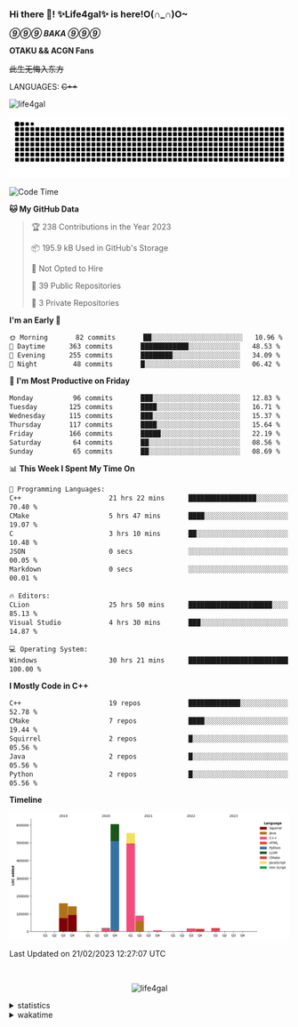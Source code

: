 ### Hi there 👋! ✨Life4gal✨ is here!O(∩_∩)O~

_**⑨⑨⑨ BAKA ⑨⑨⑨**_

**OTAKU && ACGN Fans**

~~此生无悔入东方~~

LANGUAGES: ~~C++~~

<p align="left"> <img src="https://komarev.com/ghpvc/?username=life4gal&label=Profile%20views&color=0e75b6&style=flat" alt="life4gal" /> </p>

![github contribution grid snake animation](https://raw.githubusercontent.com/Life4gal/Life4gal/snake_branch/github-contribution-grid-snake.svg)

<!--START_SECTION:waka-->
![Code Time](http://img.shields.io/badge/Code%20Time-2%2C814%20hrs%2020%20mins-blue)

**🐱 My GitHub Data** 

> 🏆 238 Contributions in the Year 2023
 > 
> 📦 195.9 kB Used in GitHub's Storage 
 > 
> 🚫 Not Opted to Hire
 > 
> 📜 39 Public Repositories 
 > 
> 🔑 3 Private Repositories  
 > 
**I'm an Early 🐤** 

```text
🌞 Morning       82 commits       ██░░░░░░░░░░░░░░░░░░░░░░░   10.96 % 
🌆 Daytime      363 commits       ████████████░░░░░░░░░░░░░   48.53 % 
🌃 Evening      255 commits       ████████░░░░░░░░░░░░░░░░░   34.09 % 
🌙 Night         48 commits       █░░░░░░░░░░░░░░░░░░░░░░░░   06.42 % 

```
📅 **I'm Most Productive on Friday** 

```text
Monday          96 commits       ███░░░░░░░░░░░░░░░░░░░░░░   12.83 % 
Tuesday        125 commits       ████░░░░░░░░░░░░░░░░░░░░░   16.71 % 
Wednesday      115 commits       ███░░░░░░░░░░░░░░░░░░░░░░   15.37 % 
Thursday       117 commits       ████░░░░░░░░░░░░░░░░░░░░░   15.64 % 
Friday         166 commits       █████░░░░░░░░░░░░░░░░░░░░   22.19 % 
Saturday        64 commits       ██░░░░░░░░░░░░░░░░░░░░░░░   08.56 % 
Sunday          65 commits       ██░░░░░░░░░░░░░░░░░░░░░░░   08.69 % 

```


📊 **This Week I Spent My Time On** 

```text
💬 Programming Languages: 
C++                      21 hrs 22 mins      █████████████████░░░░░░░░   70.40 % 
CMake                    5 hrs 47 mins       ████░░░░░░░░░░░░░░░░░░░░░   19.07 % 
C                        3 hrs 10 mins       ██░░░░░░░░░░░░░░░░░░░░░░░   10.48 % 
JSON                     0 secs              ░░░░░░░░░░░░░░░░░░░░░░░░░   00.05 % 
Markdown                 0 secs              ░░░░░░░░░░░░░░░░░░░░░░░░░   00.01 % 

🔥 Editors: 
CLion                    25 hrs 50 mins      █████████████████████░░░░   85.13 % 
Visual Studio            4 hrs 30 mins       ███░░░░░░░░░░░░░░░░░░░░░░   14.87 % 

💻 Operating System: 
Windows                  30 hrs 21 mins      █████████████████████████   100.00 % 

```

**I Mostly Code in C++** 

```text
C++                      19 repos            █████████████░░░░░░░░░░░░   52.78 % 
CMake                    7 repos             ████░░░░░░░░░░░░░░░░░░░░░   19.44 % 
Squirrel                 2 repos             █░░░░░░░░░░░░░░░░░░░░░░░░   05.56 % 
Java                     2 repos             █░░░░░░░░░░░░░░░░░░░░░░░░   05.56 % 
Python                   2 repos             █░░░░░░░░░░░░░░░░░░░░░░░░   05.56 % 

```


**Timeline**

![Chart not found](https://raw.githubusercontent.com/Life4gal/Life4gal/main/charts/bar_graph.png) 


 Last Updated on 21/02/2023 12:27:07 UTC
<!--END_SECTION:waka-->

<img src="https://wakatime.com/share/@Life4gal/86c21846-f841-4004-aed1-e1165eb797d6.svg?sanitize=true" alt=""/>

<p align="center"> <img src="./images/⑨.jpg" alt="life4gal" /> </p>

<details>
	<summary>statistics</summary>
	<img src="https://github-profile-trophy.vercel.app/?username=life4gal" alt=""/>
	<img src="https://github-readme-stats.life4gal.vercel.app/api/top-langs/?username=Life4gal&hide=html&show_icons=true&theme=synthwave&cache_seconds=1800" alt=""/>
	<img src="https://github-readme-stats.life4gal.vercel.app/api?username=Life4gal&show_icons=true&theme=synthwave&cache_seconds=1800" alt=""/>
</details>

<details>
	<summary>wakatime</summary>
	<img src="https://wakatime.com/share/@Life4gal/404666b2-d1ff-4388-94e0-a1935d341f14.svg?sanitize=true" alt=""/>
	<img src="https://wakatime.com/share/@Life4gal/972212ce-6084-4d98-a326-1997606ddf37.svg?sanitize=true" alt=""/>
	<img src="https://wakatime.com/share/@Life4gal/7ae4ead0-e1fd-412a-afcb-da977a5ae5e9.svg?sanitize=true" alt=""/>
</details>
